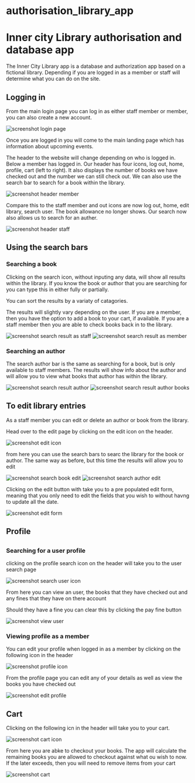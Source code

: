 # authorisation_library_app
<h1>Inner city Library authorisation and database app</h1>

<p>The Inner City Library app is a database and authorization app based on a fictional library. Depending if you are logged in as a member or staff will determine what you can do on the site.</p>

<h2>Logging in</h2>
<p>From the main login page you can log in as either staff member or member, you can also create a new account.</p>

![screenshot login page](/assets/readme/screenLogin.png)

<p>Once you are logged in you will come to the main landing page which has information about upcoming events.</p>

<p>The header to the website will change depending on who is logged in. Below a member has logged in. Our header has four icons, log out, home, profile, cart (left to right). It also displays the number of books we have checked out and the number we can still check out. We can also use the search bar to search for a book within the library.</p>

![screenshot header member](/assets/readme/screenHeaderMember.png)

<p>Compare this to the staff member and out icons are now log out, home, edit library, search user. The book allowance no longer shows. Our search now also allows us to search for an auther.</p>

![screenshot header staff](/assets/readme/screenHeaderStaff.png)

<h2> Using the search bars </h2>
<h3>Searching a book</h3>
<p>Clicking on the search icon, without inputing any data, will show all results within the library. If you know the book or author that you are searching for you can type this in either fully or partially.</p>

<p>You can sort the results by a variaty of catagories.</p>

<p>The results will slightly vary depending on the user. If you are a member, then you have the option to add a book to your cart, if available. If you are a staff member then you are able to check books back in to the library.</p>

![screenshot search result as staff](/assets/readme/screenSearchResultStaff.png)
![screenshot search result as member](/assets/readme/screenSearchResultMember.png)
<h3>Searching an author</h3>
<p>The search author bar is the same as searching for a book, but is only available to staff members. The results will show info about the author and will allow you to view what books that author has within the library.</p>

![screenshot search result author](/assets/readme/searchAuthor.png)
![screenshot search result author books](/assets/readme/viewBooks.png)

<h2>To edit library entries</h2>

<p>As a staff member you can edit or delete an author or book from the library.</p>
<p>Head over to the edit page by clicking on the edit icon on the header.</p>

![screenshot edit icon](/assets/readme/editIcon.png)

<p>from here you can use the search bars to searc the library for the book or author. The same way as before, but this time the results will allow you to edit</p>


![screenshot search book edit](/assets/readme/bookSearchEdit.png)
![screenshot search author edit](/assets/readme/authorEdit.png)

<p>Clicking on the edit button with take you to a pre populated edit form, meaning that you only need to edit the fields that you wish to without havng to update all the date.

![screenshot edit form](/assets/readme/editForm.png)

<h2>Profile<h2>

<h3>Searching for a user profile</h3>

<p>clicking on the profile search icon on the header will take you to the user search page</p>

![screenshot search user icon](/assets/readme/userSearch.png)

<p>From here you can view an user, the books that they have checked out and any fines that they have on there account</p>
<p>Should they have a fine you can clear this by clicking the pay fine button</p>

![screenshot view user](/assets/readme/viewUserStaff.png)

<h3>Viewing profile as a member</h3>

<p>You can edit your profile when logged in as a member by clicking on the following icon in the header</p>

![screenshot profile icon](/assets/readme/profile.png)

<p>From the profile page you can edit any of your details as well as view the books you have checked out</p>

![screenshot edit profile](/assets/readme/editProfile.png)

<h2>Cart</h2>

<p>Clicking on the following icn in the header will take you to your cart.</p>

![screenshot cart icon](/assets/readme/cart.png)

<p>From here you are abke to checkout your books. The app will calculate the remaining books you are allowed to checkout against what ou wish to now. If the later exceeds, then you will need to remove items from your cart</p>

![screenshot cart](/assets/readme/viewCart.png)